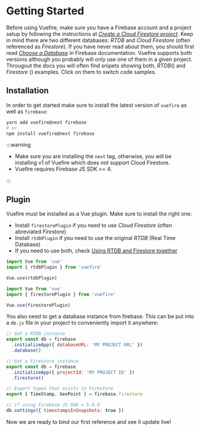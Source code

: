 # Getting Started

Before using Vuefire, make sure you have a Firebase account and a project setup by following the instructions at _[Create a Cloud Firestore project](https://firebase.google.com/docs/firestore/quickstart)_. Keep in mind there are two different databases: _RTDB_ and _Cloud Firestore_ (often referenced as _Firestore_). If you have never read about them, you should first read _[Choose a Database](https://firebase.google.com/docs/database/rtdb-vs-firestore)_ in Firebase documentation. Vuefire supports both versions although you probably will only use one of them in a given project. Througout the docs you will often find snipets showing both, _RTDB_(<RtdbLogo width="24"/>) and _Firestore_ (<CloudstoreLogo height="24"/>) examples. Click on them to switch code samples.

## Installation

In order to get started make sure to install the latest version of `vuefire` as well as `firebase`:

```sh
yarn add vuefire@next firebase
# or
npm install vuefire@next firebase
```

:::warning

- Make sure you are installing the `next` tag, otherwise, you will be installing v1 of Vuefire which does not support Cloud Firestore.
- Vuefire requires Firebase JS SDK >= 4.

:::

## Plugin

Vuefire must be installed as a Vue plugin. Make sure to install the right one:

- Install `firestorePlugin` if you need to use _Cloud Firestore_ (often abreviated _Firestore_)
- Install `rtdbPlugin` if you need to use the original _RTDB_ (Real Time Database)
- If you need to use both, check [Using RTDB and Firestore together](../cookbook/rtdb-and-firestore.md)

<FirebaseExample>

```js
import Vue from 'vue'
import { rtdbPlugin } from 'vuefire'

Vue.use(rtdbPlugin)
```

```js
import Vue from 'vue'
import { firestorePlugin } from 'vuefire'

Vue.use(firestorePlugin)
```

</FirebaseExample>

You also need to get a database instance from firebase. This can be put into a `db.js` file in your project to conveniently import it anywhere:

<FirebaseExample>

```js
// Get a RTDB instance
export const db = firebase
  .initializeApp({ databaseURL: 'MY PROJECT URL' })
  .database()
```

```js
// Get a Firestore instance
export const db = firebase
  .initializeApp({ projectId: 'MY PROJECT ID' })
  .firestore()

// Export types that exists in Firestore
export { TimeStamp, GeoPoint } = firebase.firestore

// if using Firebase JS SDK < 5.8.0
db.settings({ timestampsInSnapshots: true })
```

</FirebaseExample>

Now we are ready to bind our first reference and see it update live!
